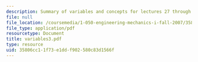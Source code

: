 ```yaml
---
description: Summary of variables and concepts for lectures 27 through 37.
file: null
file_location: /coursemedia/1-050-engineering-mechanics-i-fall-2007/35806cc11f73e1ddf902580c83d1566f_variables3.pdf
file_type: application/pdf
resourcetype: Document
title: variables3.pdf
type: resource
uid: 35806cc1-1f73-e1dd-f902-580c83d1566f
---
```

